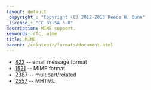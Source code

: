 ```yaml
---
layout: default
_copyright_: "Copyright (C) 2012-2013 Reece H. Dunn"
_license_: "CC-BY-SA 3.0"
description: MIME support.
keywords: rfc, mime
title: MIME
parent: /cainteoir/formats/document.html
---
```


*  [822](rfc822) -- email message format
*  [1521](rfc1521) -- MIME format
*  [2387](rfc2387) -- multipart/related
*  [2557](rfc2557) -- MHTML
